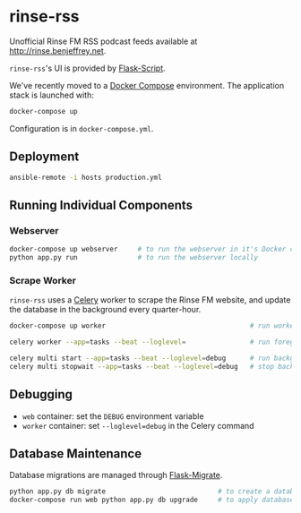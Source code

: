 rinse-rss
=========

Unofficial Rinse FM RSS podcast feeds available at <http://rinse.benjeffrey.net>.

`rinse-rss`'s UI is provided by [Flask-Script](http://flask-script.readthedocs.org/en/latest/).

We've recently moved to a [Docker Compose](http://docs.docker.com/compose/) environment.
The application stack is launched with:

```sh
docker-compose up
```

Configuration is in `docker-compose.yml`.


Deployment
----------

```sh
ansible-remote -i hosts production.yml
```


Running Individual Components
-----------------------------

### Webserver


```sh
docker-compose up webserver     # to run the webserver in it's Docker container, or:
python app.py run               # to run the webserver locally
```

### Scrape Worker

`rinse-rss` uses a [Celery](http://www.celeryproject.org) worker to scrape the Rinse FM website,
and update the database in the background every quarter-hour.

```sh
docker-compose up worker                                    # run worker in Docker container

celery worker --app=tasks --beat --loglevel=                # run foreground worker

celery multi start --app=tasks --beat --loglevel=debug      # run background worker
celery multi stopwait --app=tasks --beat --loglevel=debug   # stop background worker
```


Debugging
---------

- `web` container: set the `DEBUG` environment variable
- `worker` container: set `--loglevel=debug` in the Celery command


Database Maintenance
--------------------

Database migrations are managed through [Flask-Migrate](https://flask-migrate.readthedocs.org).

```sh
python app.py db migrate                            # to create a database migration
docker-compose run web python app.py db upgrade     # to apply database migrations
```
